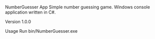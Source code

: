 NumberGuesser App
Simple  number  guessing game.
Windows console application written in C#.


Version
1.0.0

Usage
Run bin/NumberGuesser.exe




